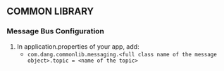 ## COMMON LIBRARY

### Message Bus Configuration
1) In application.properties of your app, add:
   - `com.dang.commonlib.messaging.<full class name of the message object>.topic = <name of the topic>`